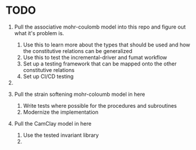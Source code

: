 # TODO

1) Pull the associative mohr-coulomb model into this repo and figure out what it's problem is.
   1) Use this to learn more about the types that should be used and how the constitutive relations can be generalized
   2) Use this to test the incremental-driver and fumat workflow
   3) Set up a testing framework that can be mapped onto the other constitutive relations
   4) Set up CI/CD testing

2) 

3) Pull the strain softening mohr-coloumb model in here
   1) Write tests where possible for the procedures and subroutines
   2) Modernize the implementation

4) Pull the CamClay model in here
   1) Use the tested invariant library
   2) 